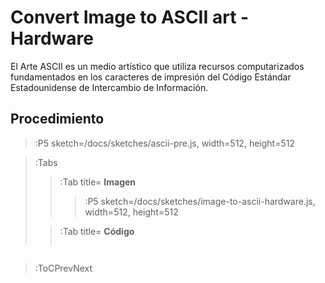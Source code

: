 # Convert Image to ASCII art - Hardware

El Arte ASCII es un medio artístico que utiliza recursos computarizados fundamentados en los caracteres de impresión del Código Estándar Estadounidense de Intercambio de Información. 

## Procedimiento



> :P5 sketch=/docs/sketches/ascii-pre.js, width=512, height=512

> :Tabs
> > :Tab title= **Imagen**
> > 
> > > :P5 sketch=/docs/sketches/image-to-ascii-hardware.js, width=512, height=512
>
> > :Tab title= **Código**
> >
> > ``` js

> > ```
> > 


> :ToCPrevNext